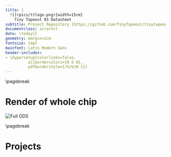 ```yaml
---
title: |
  ![](pics/ttlogo.png){width=15cm}  
    Tiny Tapeout 03 Datasheet
subtitle: Project Repository [https://github.com/TinyTapeout/tinytapeout-03](https://github.com/TinyTapeout/tinytapeout-03)
documentclass: scrartcl
date: \today{}
geometry: margin=2cm
fontsize: 14pt
mainfont: Latin Modern Sans
header-includes:
- \hypersetup{colorlinks=false,
          allbordercolors={0 0 0},
          pdfborderstyle={/S/U/W 1}}
---
```


\pagebreak

# Render of whole chip

![Full GDS](pics/tinytapeout.png)

\pagebreak

# Projects 

